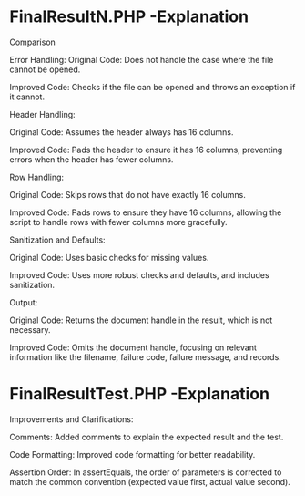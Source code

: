 # FinalResultN.PHP -Explanation #

Comparison

Error Handling:
Original Code: Does not handle the case where the file cannot be opened.

Improved Code: Checks if the file can be opened and throws an exception if it cannot.

Header Handling:

Original Code: Assumes the header always has 16 columns.

Improved Code: Pads the header to ensure it has 16 columns, preventing errors when the header has fewer columns.

Row Handling:

Original Code: Skips rows that do not have exactly 16 columns.

Improved Code: Pads rows to ensure they have 16 columns, allowing the script to handle rows with fewer columns more gracefully.

Sanitization and Defaults:

Original Code: Uses basic checks for missing values.

Improved Code: Uses more robust checks and defaults, and includes sanitization.

Output:

Original Code: Returns the document handle in the result, which is not necessary.

Improved Code: Omits the document handle, focusing on relevant information like the filename, failure code, failure message, and records.

# FinalResultTest.PHP -Explanation #
 
 Improvements and Clarifications:

Comments: Added comments to explain the expected result and the test.

Code Formatting: Improved code formatting for better readability.

Assertion Order: In assertEquals, the order of parameters is corrected to match the common convention (expected value first, actual value second).
